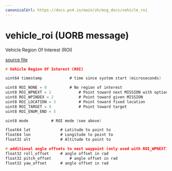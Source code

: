 ```yaml
---
canonicalUrl: https://docs.px4.io/main/zh/msg_docs/vehicle_roi
---
```


# vehicle_roi (UORB message)

Vehicle Region Of Interest (ROI)

[source file](https://github.com/PX4/PX4-Autopilot/blob/release/1.13/msg/vehicle_roi.msg)

```c
# Vehicle Region Of Interest (ROI)

uint64 timestamp            # time since system start (microseconds)

uint8 ROI_NONE = 0          # No region of interest
uint8 ROI_WPNEXT = 1            # Point toward next MISSION with optional offset
uint8 ROI_WPINDEX = 2           # Point toward given MISSION
uint8 ROI_LOCATION = 3          # Point toward fixed location
uint8 ROI_TARGET = 4            # Point toward target
uint8 ROI_ENUM_END = 5

uint8 mode          # ROI mode (see above)

float64 lat             # Latitude to point to
float64 lon             # Longitude to point to
float32 alt             # Altitude to point to

# additional angle offsets to next waypoint (only used with ROI_WPNEXT)
float32 roll_offset     # angle offset in rad
float32 pitch_offset        # angle offset in rad
float32 yaw_offset      # angle offset in rad

```
